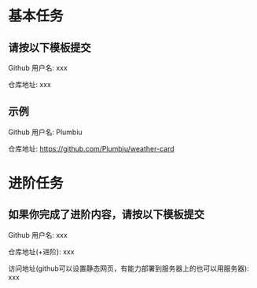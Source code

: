 # 基本任务

## 请按以下模板提交

Github 用户名: xxx

仓库地址: xxx

## 示例

Github 用户名: Plumbiu

仓库地址: https://github.com/Plumbiu/weather-card

# 进阶任务

## 如果你完成了进阶内容，请按以下模板提交

Github 用户名: xxx

仓库地址(+进阶): xxx

访问地址(github可以设置静态网页，有能力部署到服务器上的也可以用服务器): xxx
